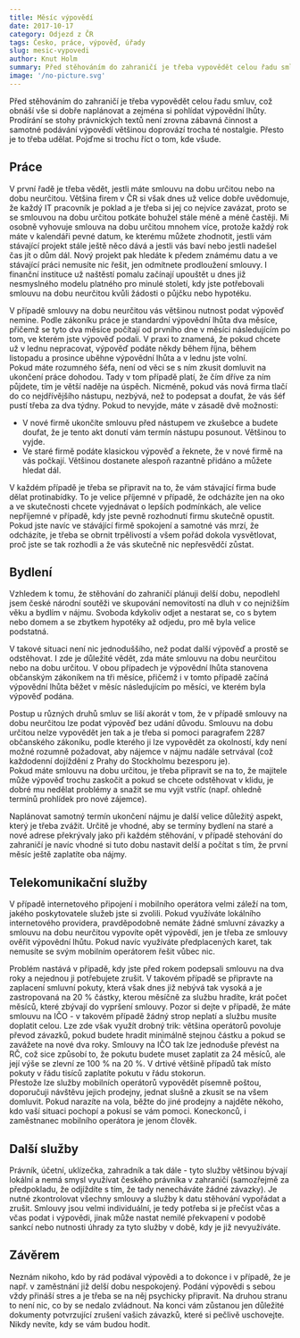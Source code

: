```yaml
---
title: Měsíc výpovědí
date: 2017-10-17
category: Odjezd z ČR
tags: Česko, práce, výpověď, úřady
slug: mesic-vypovedi
author: Knut Holm
summary: Před stěhováním do zahraničí je třeba vypovědět celou řadu smluv, což obnáší vše si dobře naplánovat a zejména si pohlídat výpovědní lhůty. Prodírání se stohy právnických textů není zrovna zábavná činnost a samotné podávání výpovědí většinou doprovází trocha té nostalgie. Přesto je to třeba udělat. Pojďme si trochu říct o tom, kde všude.
image: '/no-picture.svg'
---
```


Před stěhováním do zahraničí je třeba vypovědět celou řadu smluv, což obnáší vše si dobře naplánovat a zejména si pohlídat výpovědní lhůty. Prodírání se stohy právnických textů není zrovna zábavná činnost a samotné podávání výpovědí většinou doprovází trocha té nostalgie. Přesto je to třeba udělat. Pojďme si trochu říct o tom, kde všude.

## Práce
V první řadě je třeba vědět, jestli máte smlouvu na dobu určitou nebo na dobu neurčitou. Většina firem v ČR si však dnes už velice dobře uvědomuje, že každý IT pracovník je poklad a je třeba si jej co nejvíce zavázat, proto se se smlouvou na dobu určitou potkáte bohužel stále méně a méně častěji. Mi osobně vyhovuje smlouva na dobu určitou mnohem více, protože každý rok máte v kalendáři pevné datum, ke kterému můžete zhodnotit, jestli vám stávající projekt stále ještě něco dává a jestli vás baví nebo jestli nadešel čas jít o dům dál. Nový projekt pak hledáte k předem známému datu a ve stávající práci nemusíte nic řešit, jen odmítnete prodloužení smlouvy. I finanční instituce už naštěstí pomalu začínají upouštět u dnes již nesmyslného modelu platného pro minulé století, kdy jste potřebovali smlouvu na dobu neurčitou kvůli žádosti o půjčku nebo hypotéku. 

V případě smlouvy na dobu neurčitou vás většinou nutnost podat výpověď nemine. Podle zákoníku práce je standardní výpovědní lhůta dva měsíce, přičemž se tyto dva měsíce počítají od prvního dne v měsíci následujícím po tom, ve kterém jste výpověď podali. V praxi to znamená, že pokud chcete už v lednu nepracovat, výpověď podáte někdy během října, během listopadu a prosince uběhne výpovědní lhůta a v lednu jste volní.  
Pokud máte rozumného šéfa, není od věci se s ním zkusit domluvit na ukončení práce dohodou. Tady v tom případě platí, že čím dříve za ním půjdete, tím je větší naděje na úspěch. Nicméně, pokud vás nová firma tlačí do co nejdřívějšího nástupu, nezbývá, než to podepsat a doufat, že vás šéf pustí třeba za dva týdny. Pokud to nevyjde, máte v zásadě dvě možnosti:

* V nové firmě ukončíte smlouvu před nástupem ve zkušebce a budete doufat, že je tento akt donutí vám termín nástupu posunout. Většinou to vyjde.
* Ve staré firmě podáte klasickou výpověď a řeknete, že v nové firmě na vás počkají. Většinou dostanete alespoň razantně přidáno a můžete hledat dál.

V každém případě je třeba se připravit na to, že vám stávající firma bude dělat protinabídky. To je velice příjemné v případě, že odcházíte jen na oko a ve skutečnosti chcete vyjednávat o lepších podmínkách, ale velice nepříjemné v případě, kdy jste pevně rozhodnutí firmu skutečně opustit. Pokud jste navíc ve stávájící firmě spokojení a samotné vás mrzí, že odcházíte, je třeba se obrnit trpělivostí a všem pořád dokola vysvětlovat, proč jste se tak rozhodli a že vás skutečně nic nepřesvědčí zůstat.

## Bydlení
Vzhledem k tomu, že stěhování do zahraničí plánuji delší dobu, nepodlehl jsem české národní soutěži ve skupování nemovitostí na dluh v co nejnižším věku a bydlím v nájmu. Svoboda kdykoliv odjet a nestarat se, co s bytem nebo domem a se zbytkem hypotéky až odjedu, pro mě byla velice podstatná.

V takové situaci není nic jednoduššího, než podat další výpověď a prostě se odstěhovat. I zde je důležité vědět, zda máte smlouvu na dobu neurčitou nebo na dobu určitou. V obou případech je výpovědní lhůta stanovena občanským zákoníkem na tři měsíce, přičemž i v tomto případě začíná výpovědní lhůta běžet v měsíc následujícím po měsíci, ve kterém byla výpověď podána.

Postup u různých druhů smluv se liší akorát v tom, že v případě smlouvy na dobu neurčitou lze podat výpověď bez udání důvodu. Smlouvu na dobu určitou nelze vypovědět jen tak a je třeba si pomoci paragrafem 2287 občanského zákoníku, podle kterého ji lze vypovědět za okolností, kdy není možné rozumně požadovat, aby nájemce v nájmu nadále setrvával (což každodenní dojíždění z Prahy do Stockholmu bezesporu je).  
Pokud máte smlouvu na dobu určitou, je třeba připravit se na to, že majitele může výpověď trochu zaskočit a pokud se chcete odstěhovat v klidu, je dobré mu nedělat problémy a snažit se mu vyjít vstříc (např. ohledně termínů prohlídek pro nové zájemce).

Naplánovat samotný termín ukončení nájmu je další velice důležitý aspekt, který je třeba zvážit. Určitě je vhodné, aby se termíny bydlení na staré a nové adrese překrývaly jako při každém stěhování, v případě stehování do zahraničí je navíc vhodné si tuto dobu nastavit delší a počítat s tím, že první měsíc ještě zaplatíte oba nájmy. 

## Telekomunikační služby
V případě internetového připojení i mobilního operátora velmi záleží na tom, jakého poskytovatele služeb jste si zvolili. Pokud využíváte lokálního internetového providera, pravděpodobně nemáte žádné smluvní závazky a smlouvu na dobu neurčitou vypovíte opět výpovědí, jen je třeba ze smlouvy ověřit výpovědní lhůtu. Pokud navíc využíváte předplacených karet, tak nemusíte se svým mobilním operátorem řešit vůbec nic.

Problém nastává v případě, kdy jste před rokem podepsali smlouvu na dva roky a nejednou ji potřebujete zrušit. V takovém případě se připravte na zaplacení smluvní pokuty, která však dnes již nebývá tak vysoká a je zastropovaná na 20 % částky, kterou měsíčně za službu hradíte, krát počet měsíců, které zbývají do vypršení smlouvy. Pozor si dejte v případě, že máte smlouvu na IČO - v takovém případě žádný strop neplatí a službu musíte doplatit celou. Lze zde však využít drobný trik: většina operátorů povoluje převod závazků, pokud budete hradit minimálně stejnou částku a pokud se zavážete na nové dva roky. Smlouvy na IČO tak lze jednoduše převést na RČ, což sice způsobí to, že pokutu budete muset zaplatit za 24 měsíců, ale její výše se zlevní ze 100 % na 20 %. V drtivé většině případů tak místo pokuty v řádu tisíců zaplatíte pokutu v řádu stokorun.  
Přestože lze služby mobilních operátorů vypovědět písemně poštou, doporučuji návštěvu jejich prodejny, jednat slušně a zkusit se na všem domluvit. Pokud narazíte na vola, běžte do jiné prodejny a najděte někoho, kdo vaší situaci pochopí a pokusí se vám pomoci. Koneckonců, i zaměstnanec mobilního operátora je jenom člověk.

## Další služby
Právník, účetní, uklízečka, zahradník a tak dále - tyto služby většinou bývají lokální a nemá smysl využívat českého právníka v zahraničí (samozřejmě za předpokladu, že odjíždíte s tím, že tady nenecháváte žádné závazky). Je nutné zkontrolovat všechny smlouvy a služby k datu stěhování vypořádat a zrušit. Smlouvy jsou velmi individuální, je tedy potřeba si je přečíst včas a včas podat i výpovědi, jinak může nastat nemilé překvapení v podobě sankcí nebo nutnosti úhrady za tyto služby v době, kdy je již nevyužíváte.

## Závěrem
Neznám nikoho, kdo by rád podával výpovědi a to dokonce i v případě, že je např. v zaměstnání již delší dobu nespokojený. Podání výpovědi s sebou vždy přináší stres a je třeba se na něj psychicky připravit. Na druhou stranu to není nic, co by se nedalo zvládnout. Na konci vám zůstanou jen důležité dokumenty potvrzující zrušení vašich závazků, které si pečlivě uschovejte. Nikdy nevíte, kdy se vám budou hodit.
